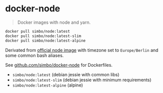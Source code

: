 docker-node
===========

> Docker images with node and yarn.

``` sh
docker pull simbo/node:latest
docker pull simbo/node:latest-slim
docker pull simbo/node:latest-alpine
```

Derivated from [official node image](https://hub.docker.com/_/node/) with
timezone set to `Europe/Berlin` and some common bash aliases.

See [github.com/simbo/docker-node](https://github.com/simbo/docker-node) for
Dockerfiles.

  - `simbo/node:latest` (debian jessie with common libs)
  - `simbo/node:latest-slim` (debian jessie with minimum requirements)
  - `simbo/node:latest-alpine` (alpine)

